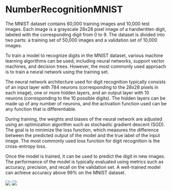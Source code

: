 # NumberRecognitionMNIST
The MNIST dataset contains 60,000 training images and 10,000 test images. Each image is a grayscale 28x28 pixel image of a handwritten digit, labeled with the corresponding digit from 0 to 9. The dataset is divided into two parts: a training set of 50,000 images and a validation set of 10,000 images.

To train a model to recognize digits in the MNIST dataset, various machine learning algorithms can be used, including neural networks, support vector machines, and decision trees. However, the most commonly used approach is to train a neural network using the training set.

The neural network architecture used for digit recognition typically consists of an input layer with 784 neurons (corresponding to the 28x28 pixels in each image), one or more hidden layers, and an output layer with 10 neurons (corresponding to the 10 possible digits). The hidden layers can be made up of any number of neurons, and the activation function used can be any function that is differentiable.

During training, the weights and biases of the neural network are adjusted using an optimization algorithm such as stochastic gradient descent (SGD). The goal is to minimize the loss function, which measures the difference between the predicted output of the model and the true label of the input image. The most commonly used loss function for digit recognition is the cross-entropy loss.

Once the model is trained, it can be used to predict the digit in new images. The performance of the model is typically evaluated using metrics such as accuracy, precision, and recall on the validation set. A well-trained model can achieve accuracy above 99% on the MNIST dataset.


<img src="digit.png" align="center" />


<img src="digit1.png" align="center" />
